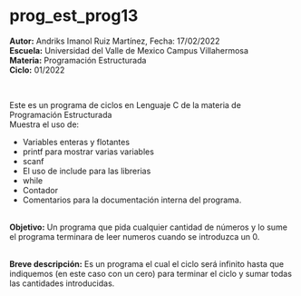 # prog_est_prog13
<b>Autor:</b> Andriks Imanol Ruiz Martínez, Fecha: 17/02/2022 <br>
<b>Escuela:</b> Universidad del Valle de Mexico Campus Villahermosa <br>
<b>Materia:</b> Programación Estructurada <br>
<b>Ciclo:</b> 01/2022</p>
<br>
<p>Este es un programa de ciclos en Lenguaje C de la materia de Programación Estructurada<br>
Muestra el uso de:
  <ul>
    <li>Variables enteras y flotantes</li>
    <li>printf para mostrar varias variables</li>
    <li>scanf</li>
    <li>El uso de include para las librerias</li>
    <li>while</li>
    <li>Contador</li>
    <li>Comentarios para la documentación interna del programa.</li>
    </ul>
    </p>
<br>
<b>Objetivo:</b> Un programa que pida cualquier cantidad de números y lo sume
el programa terminara de leer numeros cuando se introduzca un 0.
<br>
<br>
<p><b>Breve descripción:</b>
Es un programa el cual el ciclo será infinito hasta que indiquemos (en este caso con un cero) para terminar el ciclo y sumar todas las cantidades introducidas.
<br>
</p>

